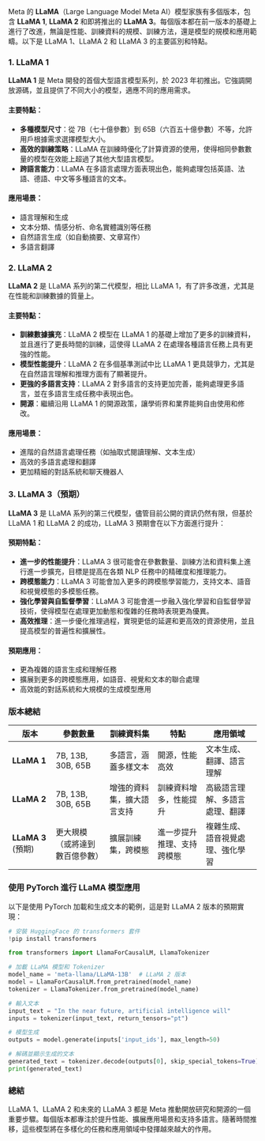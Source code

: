 Meta 的 **LLaMA**（Large Language Model Meta AI）模型家族有多個版本，包含 **LLaMA 1**, **LLaMA 2** 和即將推出的 **LLaMA 3**。每個版本都在前一版本的基礎上進行了改進，無論是性能、訓練資料的規模、訓練方法，還是模型的規模和應用範疇。以下是 LLaMA 1、LLaMA 2 和 LLaMA 3 的主要區別和特點。

### 1. LLaMA 1

**LLaMA 1** 是 Meta 開發的首個大型語言模型系列，於 2023 年初推出。它強調開放源碼，並且提供了不同大小的模型，適應不同的應用需求。

#### 主要特點：
- **多種模型尺寸**：從 7B（七十億參數）到 65B（六百五十億參數）不等，允許用戶根據需求選擇模型大小。
- **高效的訓練策略**：LLaMA 在訓練時優化了計算資源的使用，使得相同參數數量的模型在效能上超過了其他大型語言模型。
- **跨語言能力**：LLaMA 在多語言處理方面表現出色，能夠處理包括英語、法語、德語、中文等多種語言的文本。

#### 應用場景：
- 語言理解和生成
- 文本分類、情感分析、命名實體識別等任務
- 自然語言生成（如自動摘要、文章寫作）
- 多語言翻譯

### 2. LLaMA 2

**LLaMA 2** 是 LLaMA 系列的第二代模型，相比 LLaMA 1，有了許多改進，尤其是在性能和訓練數據的質量上。

#### 主要特點：
- **訓練數據擴充**：LLaMA 2 模型在 LLaMA 1 的基礎上增加了更多的訓練資料，並且進行了更長時間的訓練，這使得 LLaMA 2 在處理各種語言任務上具有更強的性能。
- **模型性能提升**：LLaMA 2 在多個基準測試中比 LLaMA 1 更具競爭力，尤其是在自然語言理解和推理方面有了顯著提升。
- **更強的多語言支持**：LLaMA 2 對多語言的支持更加完善，能夠處理更多語言，並在多語言生成任務中表現出色。
- **開源**：繼續沿用 LLaMA 1 的開源政策，讓學術界和業界能夠自由使用和修改。

#### 應用場景：
- 進階的自然語言處理任務（如抽取式閱讀理解、文本生成）
- 高效的多語言處理和翻譯
- 更加精細的對話系統和聊天機器人

### 3. LLaMA 3（預期）

**LLaMA 3** 是 LLaMA 系列的第三代模型，儘管目前公開的資訊仍然有限，但基於 LLaMA 1 和 LLaMA 2 的成功，LLaMA 3 預期會在以下方面進行提升：

#### 預期特點：
- **進一步的性能提升**：LLaMA 3 很可能會在參數數量、訓練方法和資料集上進行進一步擴充，目標是提高在各類 NLP 任務中的精確度和推理能力。
- **跨模態能力**：LLaMA 3 可能會加入更多的跨模態學習能力，支持文本、語音和視覺模態的多模態任務。
- **強化學習與自監督學習**：LLaMA 3 可能會進一步融入強化學習和自監督學習技術，使得模型在處理更加動態和復雜的任務時表現更為優異。
- **高效推理**：進一步優化推理過程，實現更低的延遲和更高效的資源使用，並且提高模型的普遍性和擴展性。

#### 預期應用：
- 更為複雜的語言生成和理解任務
- 擴展到更多的跨模態應用，如語音、視覺和文本的聯合處理
- 高效能的對話系統和大規模的生成模型應用

### 版本總結

| 版本      | 參數數量  | 訓練資料集   | 特點              | 應用領域           |
|---------|--------|-------------|-------------------|-------------------|
| **LLaMA 1** | 7B, 13B, 30B, 65B | 多語言，涵蓋多樣文本  | 開源，性能高效  | 文本生成、翻譯、語言理解 |
| **LLaMA 2** | 7B, 13B, 30B, 65B | 增強的資料集，擴大語言支持  | 訓練資料增多，性能提升 | 高級語言理解、多語言處理、翻譯 |
| **LLaMA 3** (預期) | 更大規模（或將達到數百億參數） | 擴展訓練集，跨模態 | 進一步提升推理、支持跨模態 | 複雜生成、語音視覺處理、強化學習 |

### 使用 PyTorch 進行 LLaMA 模型應用

以下是使用 PyTorch 加載和生成文本的範例，這是對 LLaMA 2 版本的預期實現：

```python
# 安裝 HuggingFace 的 transformers 套件
!pip install transformers

from transformers import LlamaForCausalLM, LlamaTokenizer

# 加載 LLaMA 模型和 Tokenizer
model_name = 'meta-llama/LLaMA-13B'  # LLaMA 2 版本
model = LlamaForCausalLM.from_pretrained(model_name)
tokenizer = LlamaTokenizer.from_pretrained(model_name)

# 輸入文本
input_text = "In the near future, artificial intelligence will"
inputs = tokenizer(input_text, return_tensors="pt")

# 模型生成
outputs = model.generate(inputs['input_ids'], max_length=50)

# 解碼並顯示生成的文本
generated_text = tokenizer.decode(outputs[0], skip_special_tokens=True)
print(generated_text)
```

### 總結
LLaMA 1、LLaMA 2 和未來的 LLaMA 3 都是 Meta 推動開放研究和開源的一個重要步驟。每個版本都專注於提升性能、擴展應用場景和支持多語言。隨著時間推移，這些模型將在多樣化的任務和應用領域中發揮越來越大的作用。